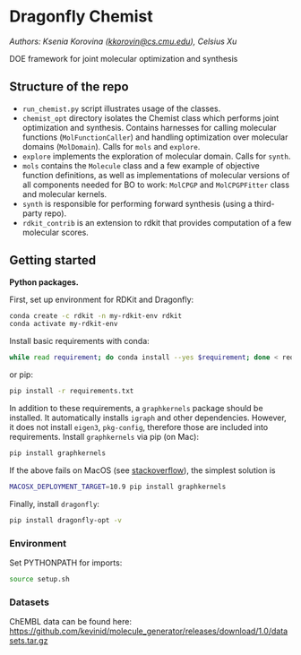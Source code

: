 # Dragonfly Chemist

*Authors: Ksenia Korovina (kkorovin@cs.cmu.edu), Celsius Xu*

DOE framework for joint molecular optimization and synthesis

## Structure of the repo

* `run_chemist.py` script illustrates usage of the classes.
* `chemist_opt` directory isolates the Chemist class which performs joint optimization and synthesis. Contains harnesses for calling molecular functions (`MolFunctionCaller`) and handling optimization over molecular domains (`MolDomain`). Calls for `mols` and `explore`.
* `explore` implements the exploration of molecular domain. Calls for `synth`.
* `mols` contains the `Molecule` class and a few example of objective function definitions, as well as implementations of molecular versions of all components needed for BO to work: `MolCPGP` and `MolCPGPFitter` class and molecular kernels.
* `synth` is responsible for performing forward synthesis (using a third-party repo).
* `rdkit_contrib` is an extension to rdkit that provides computation of a few molecular scores.


## Getting started

**Python packages.** 

First, set up environment for RDKit and Dragonfly:

```bash
conda create -c rdkit -n my-rdkit-env rdkit
conda activate my-rdkit-env
```

Install basic requirements with conda:

```bash
while read requirement; do conda install --yes $requirement; done < requirements.txt
```

or pip:

```bash
pip install -r requirements.txt
```

In addition to these requirements, a `graphkernels` package should be installed. It automatically installs `igraph` and other dependencies. However, it does not install `eigen3`, `pkg-config`, therefore those are included into requirements. Install `graphkernels` via pip (on Mac):

```bash
pip install graphkernels
```

If the above fails on MacOS (see [stackoverflow](https://stackoverflow.com/questions/16229297/why-is-the-c-standard-library-not-working)), the simplest solution is

```bash
MACOSX_DEPLOYMENT_TARGET=10.9 pip install graphkernels
```

Finally, install `dragonfly`:

```bash
pip install dragonfly-opt -v
```

### Environment

Set PYTHONPATH for imports:

```bash
source setup.sh 
```

### Datasets

ChEMBL data can be found here: https://github.com/kevinid/molecule_generator/releases/download/1.0/datasets.tar.gz
